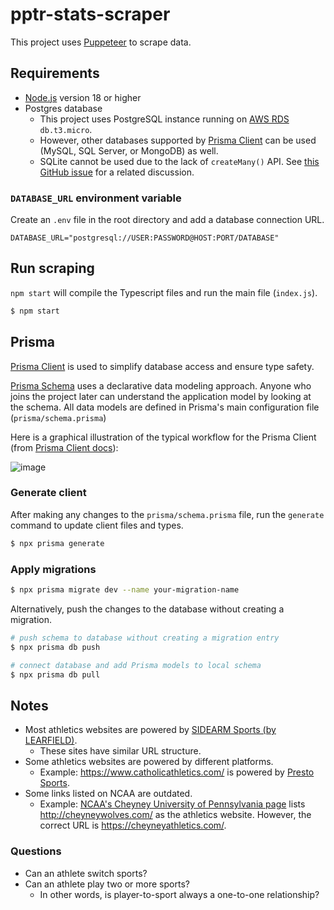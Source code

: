# pptr-stats-scraper

This project uses [Puppeteer](https://pptr.dev/) to scrape data.

## Requirements

- [Node.js](https://nodejs.org/) version 18 or higher
- Postgres database
  - This project uses PostgreSQL instance running on [AWS RDS](https://aws.amazon.com/rds/) `db.t3.micro`.
  - However, other databases supported by [Prisma Client](https://www.prisma.io/client) can be used (MySQL, SQL Server, or MongoDB) as well.
  - SQLite cannot be used due to the lack of `createMany()` API. See [this GitHub issue](https://github.com/prisma/prisma/issues/10710) for a related discussion.

### `DATABASE_URL` environment variable

Create an `.env` file in the root directory and add a database connection URL.

```
DATABASE_URL="postgresql://USER:PASSWORD@HOST:PORT/DATABASE"
```

## Run scraping

`npm start` will compile the Typescript files and run the main file (`index.js`).

```bash
$ npm start
```

## Prisma

[Prisma Client](https://www.prisma.io/client) is used to simplify database access and ensure type safety.

[Prisma Schema](https://www.prisma.io/client) uses a declarative data modeling approach. Anyone who joins the project later can understand the application model by looking at the schema. All data models are defined in Prisma's main configuration file (`prisma/schema.prisma`)

Here is a graphical illustration of the typical workflow for the Prisma Client (from [Prisma Client docs](https://www.prisma.io/docs/concepts/components/prisma-client/working-with-prismaclient/generating-prisma-client)):

![image](https://user-images.githubusercontent.com/1064036/229275903-c3006f99-fc48-4ce7-97a4-306f0dea3c09.png)

### Generate client

After making any changes to the `prisma/schema.prisma` file, run the `generate` command to update client files and types.

```bash
$ npx prisma generate
```

### Apply migrations

```bash
$ npx prisma migrate dev --name your-migration-name
```

Alternatively, push the changes to the database without creating a migration.

```bash
# push schema to database without creating a migration entry
$ npx prisma db push

# connect database and add Prisma models to local schema
$ npx prisma db pull
```

## Notes

- Most athletics websites are powered by [SIDEARM Sports (by LEARFIELD)](https://sidearmsports.com/).
  - These sites have similar URL structure.
- Some athletics websites are powered by different platforms.
  - Example: https://www.catholicathletics.com/ is powered by [Presto Sports](http://www.prestosports.com/).
- Some links listed on NCAA are outdated.
  - Example: [NCAA's Cheyney University of Pennsylvania page](https://www.ncaa.com/schools/cheyney) lists http://cheyneywolves.com/ as the athletics website. However, the correct URL is https://cheyneyathletics.com/.

### Questions

- Can an athlete switch sports?
- Can an athlete play two or more sports?
  - In other words, is player-to-sport always a one-to-one relationship?
